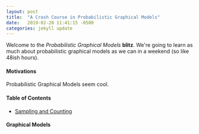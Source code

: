 ```yaml
---
layout: post
title:  "A Crash Course in Probabilistic Graphical Models"
date:   2019-02-28 11:41:15 -0500
categories: jekyll update
---
```


<script type="text/x-mathjax-config">
  MathJax.Hub.Config({
    tex2jax: {
      inlineMath: [ ['$','$'], ["\\(","\\)"] ],
      processEscapes: true
    }
  });
</script>

<script type="text/javascript" async
  src="https://cdn.mathjax.org/mathjax/latest/MathJax.js?config=TeX-MML-AM_CHTML">
</script>

Welcome to the *Probabilistic Graphical Models* **blitz**. We're going to learn as much about probabilistic graphical models as we can in a weekend (so like 48ish hours).

#### Motivations
Probabilistic Graphical Models seem cool.

#### Table of Contents
* <a href="">Sampling and Counting</a>

#### Graphical Models
